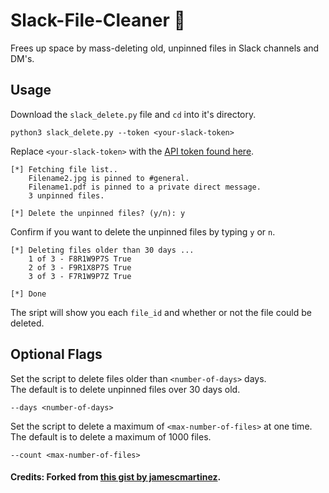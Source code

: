 # Slack-File-Cleaner 🛁
Frees up space by mass-deleting old, unpinned files in Slack channels and DM's.
## Usage
Download the `slack_delete.py` file and `cd` into it's directory.

```
python3 slack_delete.py --token <your-slack-token>
```
Replace `<your-slack-token>` with the [API token found here](https://api.slack.com/custom-integrations/legacy-tokens).
```
[*] Fetching file list..
    Filename2.jpg is pinned to #general.
    Filename1.pdf is pinned to a private direct message.
    3 unpinned files.
  
[*] Delete the unpinned files? (y/n): y
```
Confirm if you want to delete the unpinned files by typing `y` or `n`.
```
[*] Deleting files older than 30 days ...
    1 of 3 - F8R1W9P7S True
    2 of 3 - F9R1X8P7S True
    3 of 3 - F7R1W9P7Z True

[*] Done
```
The sript will show you each `file_id` and whether or not the file could be deleted.


## Optional Flags
Set the script to delete files older than `<number-of-days>` days. <br>The default is to delete unpinned files over 30 days old.
```
--days <number-of-days>
```
Set the script to delete a maximum of `<max-number-of-files>` at one time. <br>The default is to delete a maximum of 1000 files.
```
--count <max-number-of-files>
```
#### Credits: Forked from [this gist by jamescmartinez](https://gist.github.com/jamescmartinez/909401b19c0f779fc9c1).
